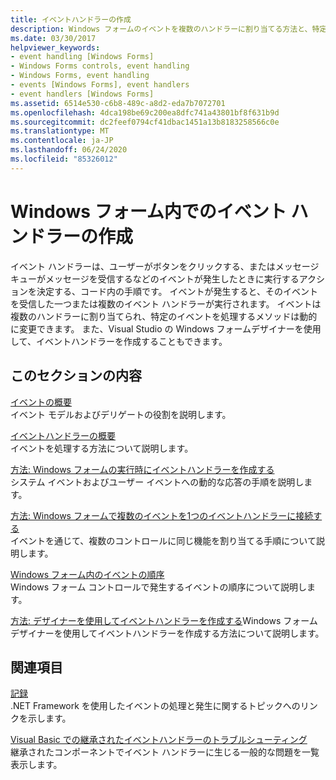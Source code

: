 ```yaml
---
title: イベントハンドラーの作成
description: Windows フォームのイベントを複数のハンドラーに割り当てる方法と、特定のイベントを処理するメソッドを動的に変更する方法について説明します。
ms.date: 03/30/2017
helpviewer_keywords:
- event handling [Windows Forms]
- Windows Forms controls, event handling
- Windows Forms, event handling
- events [Windows Forms], event handlers
- event handlers [Windows Forms]
ms.assetid: 6514e530-c6b8-489c-a8d2-eda7b7072701
ms.openlocfilehash: 4dca198be69c200ea8dfc741a43801bf8f631b9d
ms.sourcegitcommit: dc2feef0794cf41dbac1451a13b8183258566c0e
ms.translationtype: MT
ms.contentlocale: ja-JP
ms.lasthandoff: 06/24/2020
ms.locfileid: "85326012"
---
```

# <a name="creating-event-handlers-in-windows-forms"></a>Windows フォーム内でのイベント ハンドラーの作成

イベント ハンドラーは、ユーザーがボタンをクリックする、またはメッセージ キューがメッセージを受信するなどのイベントが発生したときに実行するアクションを決定する、コード内の手順です。 イベントが発生すると、そのイベントを受信した一つまたは複数のイベント ハンドラーが実行されます。 イベントは複数のハンドラーに割り当てられ、特定のイベントを処理するメソッドは動的に変更できます。 また、Visual Studio の Windows フォームデザイナーを使用して、イベントハンドラーを作成することもできます。

## <a name="in-this-section"></a>このセクションの内容

 [イベントの概要](events-overview-windows-forms.md)\
 イベント モデルおよびデリゲートの役割を説明します。

 [イベントハンドラーの概要](event-handlers-overview-windows-forms.md)\
 イベントを処理する方法について説明します。

 [方法: Windows フォームの実行時にイベントハンドラーを作成する](how-to-create-event-handlers-at-run-time-for-windows-forms.md)\
 システム イベントおよびユーザー イベントへの動的な応答の手順を説明します。

 [方法: Windows フォームで複数のイベントを1つのイベントハンドラーに接続する](how-to-connect-multiple-events-to-a-single-event-handler-in-windows-forms.md)\
 イベントを通じて、複数のコントロールに同じ機能を割り当てる手順について説明します。

 [Windows フォーム内のイベントの順序](order-of-events-in-windows-forms.md)\
 Windows フォーム コントロールで発生するイベントの順序について説明します。

 [方法: デザイナーを使用してイベントハンドラーを作成する](https://docs.microsoft.com/previous-versions/visualstudio/visual-studio-2010/zwwsdtbk(v=vs.100))Windows フォームデザイナーを使用してイベントハンドラーを作成する方法について説明します。

## <a name="related-sections"></a>関連項目

 [記録](../../standard/events/index.md)\
 .NET Framework を使用したイベントの処理と発生に関するトピックへのリンクを示します。

 [Visual Basic での継承されたイベントハンドラーのトラブルシューティング](../../visual-basic/programming-guide/language-features/events/troubleshooting-inherited-event-handlers.md)\
 継承されたコンポーネントでイベント ハンドラーに生じる一般的な問題を一覧表示します。

